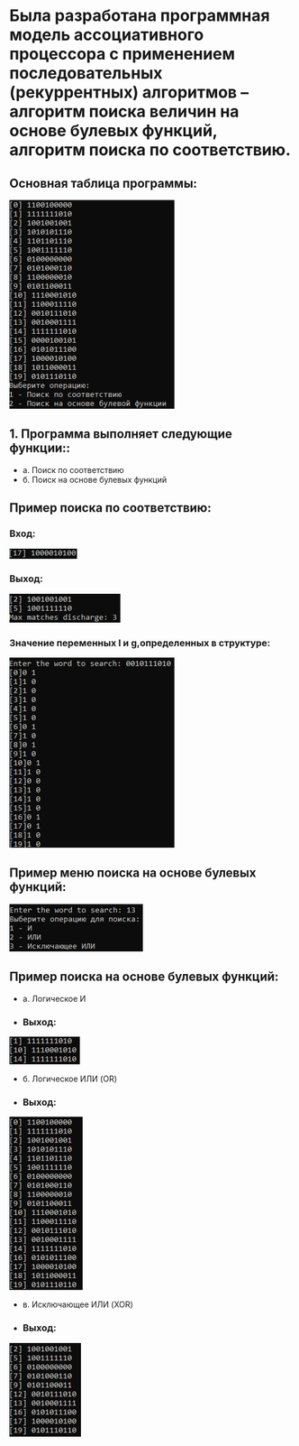 # Была разработана программная модель ассоциативного процессора с применением последовательных (рекуррентных) алгоритмов – алгоритм поиска величин на основе булевых функций, алгоритм поиска по соответствию.
## Основная таблица программы:
![Пример основной таблицы](https://github.com/sv1atsk1/AOISlabs/blob/main/AOISlab7/Screenshots%20for%20demonstration/main_menu.png)
## 1. Программа выполняет следующие функции::
* a. Поиск по соответствию 
* б. Поиск на основе булевых функций
## Пример поиска по соответствию:
### Вход:
![Вход](https://github.com/sv1atsk1/AOISlabs/blob/main/AOISlab7/Screenshots%20for%20demonstration/input1.png)
### Выход:
![Выход](https://github.com/sv1atsk1/AOISlabs/blob/main/AOISlab7/Screenshots%20for%20demonstration/full_output_1.png)
### Значение переменных l и g,определенных в структуре:
![Значение переменных l и g,определенных в структуре](https://github.com/sv1atsk1/AOISlabs/blob/main/AOISlab7/Screenshots%20for%20demonstration/l_and_g_results.png)
## Пример меню поиска на основе булевых функций:
![Пример меню поиска на основе булевых функций](https://github.com/sv1atsk1/AOISlabs/blob/main/AOISlab7/Screenshots%20for%20demonstration/booleand_search.png)
## Пример поиска на основе булевых функций:
* а. Логическое И
* ### Выход: 
![Пример выхода для И](https://github.com/sv1atsk1/AOISlabs/blob/main/AOISlab7/Screenshots%20for%20demonstration/output2.1.png)
* б. Логическое ИЛИ (OR)
* ### Выход: 
![Пример выхода для ИЛИ](https://github.com/sv1atsk1/AOISlabs/blob/main/AOISlab7/Screenshots%20for%20demonstration/output2.2.png)
* в. Исключающее ИЛИ (XOR)
* ### Выход: 
![Пример выхода для Исключающего ИЛИ](https://github.com/sv1atsk1/AOISlabs/blob/main/AOISlab7/Screenshots%20for%20demonstration/output2.3.png)
